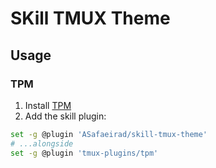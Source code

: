 # SKill TMUX Theme

## Usage

### TPM

1. Install [TPM](https://github.com/tmux-plugins/tpm)
2. Add the skill plugin:

```bash
set -g @plugin 'ASafaeirad/skill-tmux-theme'
# ...alongside
set -g @plugin 'tmux-plugins/tpm'
```
